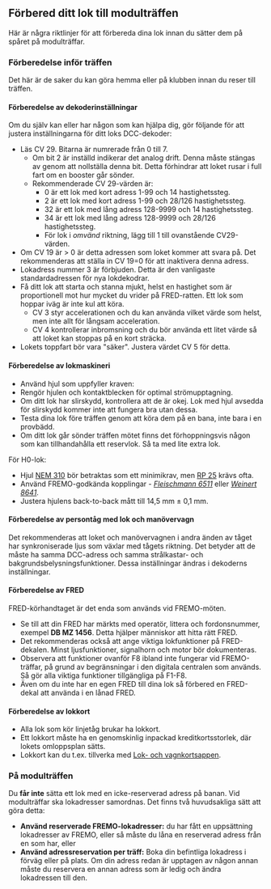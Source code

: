 ﻿## Förbered ditt lok till modulträffen
Här är några riktlinjer för att förbereda dina lok innan du sätter dem på spåret
på modulträffar.

### Förberedelse inför träffen
Det här är de saker du kan göra hemma eller på klubben innan du reser till träffen.
 
#### Förberedelse av dekoderinställningar
Om du själv kan eller har någon som kan hjälpa dig, gör följande för att justera inställningarna för ditt loks DCC-dekoder:
- Läs CV 29. Bitarna är numrerade från 0 till 7.
  - Om bit 2 är inställd indikerar det analog drift. Denna måste stängas av genom att nollställa denna bit. 
	Detta förhindrar att loket rusar i full fart om en booster går sönder.
  - Rekommenderade CV 29-värden är:
	- 0 är ett lok med kort adress 1-99 och 14 hastighetssteg.
	- 2 är ett lok med kort adress 1-99 och 28/126 hastighetssteg.
	- 32 är ett lok med lång adress 128-9999 och 14 hastighetssteg.
	- 34 är ett lok med lång adress 128-9999 och 28/126 hastighetssteg.
	- För lok i *omvänd* riktning, lägg till 1 till ovanstående CV29-värden.
- Om CV 19 är > 0 är detta adressen som loket kommer att svara på. Det rekommenderas att ställa in CV 19=0 för att inaktivera denna adress.
- Lokadress nummer 3 är förbjuden. Detta är den vanligaste standardadressen för nya lokdekodrar.
- Få ditt lok att starta och stanna mjukt, helst en hastighet som är proportionell mot hur mycket du vrider på FRED-ratten. 
Ett lok som hoppar iväg är inte kul att köra.
  - CV 3 styr accelerationen och du kan använda vilket värde som helst, men inte allt för långsam acceleration.
  - CV 4 kontrollerar inbromsning och du bör använda ett litet värde så att loket kan stoppas på en kort sträcka.
- Lokets toppfart bör vara "säker". Justera värdet CV 5 för detta.

#### Förberedelse av lokmaskineri
* Använd hjul som uppfyller kraven: 
* Rengör hjulen och kontaktblecken för optimal strömupptagning.
* Om ditt lok har slirskydd, kontrollera att de är okej. 
Lok med hjul avsedda för slirskydd kommer inte att fungera bra utan dessa.
* Testa dina lok före träffen genom att köra dem på en bana, inte bara i en provbädd.
* Om ditt lok går sönder träffen mötet finns det förhoppningsvis någon som kan tillhandahålla ett reservlok. Så ta med lite extra lok.

För H0-lok:
- Hjul [NEM 310](https://www.morop.eu/images/NEM_register/NEM_E/nem310_en_2009_20111116.pdf) bör betraktas som ett minimikrav,
men [RP 25](https://www.nmra.org/sites/default/files/standards/sandrp/pdf/RP-25%202009.07.pdf) krävs ofta.
- Använd FREMO-godkända kopplingar - [*Fleischmann 6511*](https://www.habohobby.se/sv/modelljarnvag/h0-skala/utbyteskoppel-kulisser/flm-standardkoppel-1st.html) 
eller [*Weinert 8641*](https://weinert-modellbau.de/shop/weinert-modellbau-h0/bauteile-h0/grosspackung-kupplungen-zum-einsetzen-in-die-pufferbohle-detalj).
- Justera hjulens back-to-back mått till 14,5 mm ± 0,1 mm.

#### Förberedelse av persontåg med lok och manövervagn
Det rekommenderas att loket och manövervagnen i andra änden av tåget har synkroniserade ljus som växlar med tågets riktning.
Det betyder att de måste ha samma DCC-adress och samma strålkastar- och bakgrundsbelysningsfunktioner. Dessa inställningar ändras i dekoderns inställningar.

#### Förberedelse av FRED
FRED-körhandtaget är det enda som används vid FREMO-möten.
- Se till att din FRED har märkts med operatör, littera och fordonsnummer, exempel **DB MZ 1456**. Detta hjälper människor att hitta rätt FRED.
- Det rekommenderas också att ange viktiga lokfunktioner på FRED-dekalen. Minst ljusfunktioner, signalhorn och motor bör dokumenteras.
- Observera att funktioner ovanför F8 ibland inte fungerar vid FREMO-träffar, på grund av begränsningar i den digitala centralen som används. 
Så gör alla viktiga funktioner tillgängliga på F1-F8.
- Även om du inte har en egen FRED till dina lok så förbered en FRED-dekal att använda i en lånad FRED.

#### Förberedelse av lokkort
- Alla lok som kör linjetåg brukar ha lokkort. 
- Ett lokkort måste ha en genomskinlig inpackad kreditkortsstorlek, där lokets omloppsplan sätts.
- Lokkort kan du t.ex. tillverka med [Lok- och vagnkortsappen](https://wagoncardapp.azurewebsites.net/).

### På modulträffen
Du **får inte** sätta ett lok med en icke-reserverad adress på banan.
Vid modulträffar ska lokadresser samordnas. Det finns två huvudsakliga sätt att göra detta:
- **Använd reserverade FREMO-lokadresser:** du har fått en uppsättning lokadresser av FREMO, eller så måste du låna en reserverad adress från en som har, eller
- **Använd adressreservation per träff:** Boka din befintliga lokadress i förväg eller på plats.
Om din adress redan är upptagen av någon annan måste du reservera en annan adress som är ledig och ändra lokadressen till den.